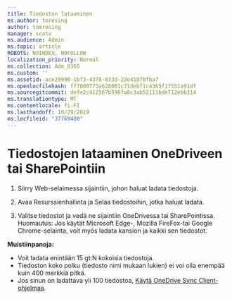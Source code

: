 ```yaml
---
title: Tiedoston lataaminen
ms.author: toresing
author: tomresing
manager: scotv
ms.audience: Admin
ms.topic: article
ROBOTS: NOINDEX, NOFOLLOW
localization_priority: Normal
ms.collection: Adm_O365
ms.custom: ''
ms.assetid: ace29990-1bf3-4378-833d-22e418f0fba7
ms.openlocfilehash: ff7000773a628001c71debf1c4365f1f551a91df
ms.sourcegitcommit: defe2c412567b596fa8c3ab52111bde712ebb314
ms.translationtype: MT
ms.contentlocale: fi-FI
ms.lasthandoff: 10/29/2019
ms.locfileid: "37769408"
---
```

# <a name="upload-files-to-onedrive-or-sharepoint"></a>Tiedostojen lataaminen OneDriveen tai SharePointiin

1. Siirry Web-selaimessa sijaintiin, johon haluat ladata tiedostoja.
    
2. Avaa Resurssienhallinta ja Selaa tiedostoihin, jotka haluat ladata.
    
3. Valitse tiedostot ja vedä ne sijaintiin OneDrivessa tai SharePointissa. Huomautus: Jos käytät Microsoft Edge-, Mozilla FireFox-tai Google Chrome-selainta, voit myös ladata kansion ja kaikki sen tiedostot.
    
**Muistiinpanoja:**

- Voit ladata enintään 15 gt:N kokoisia tiedostoja. 
- Tiedoston koko polku (tiedosto nimi mukaan lukien) ei voi olla enempää kuin 400 merkkiä pitkä. 
- Jos sinun on ladattava yli 100 tiedostoa, [Käytä OneDrive Sync Client-ohjelmaa](https://go.microsoft.com/fwlink/?linkid=866427). 
  

